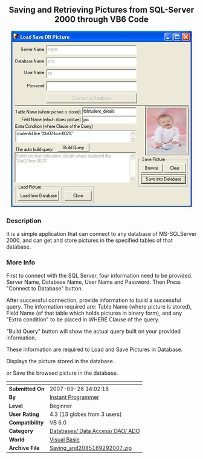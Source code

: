 ﻿<div align="center">

## Saving and Retrieving Pictures from SQL\-Server 2000 through VB6 Code

<img src="PIC20079291342457181.JPG">
</div>

### Description

It is a simple application that can connect to any database of MS-SQLServer 2000, and can get and store pictures in the specified tables of that database.
 
### More Info
 
First to connect with the SQL Server, four information need to be provided. Server Name, Database Name, User Name and Password. Then Press "Connect to Database" button.

After successful connection, provide information to build a successful query. The information required are: Table Name (where picture is stored), Field Name (of that table which holds pictures in binary form), and any "Extra condition" to be placed in WHERE Clause of the query.

"Build Query" button will show the actual query built on your provided information.

These information are required to Load and Save Pictures in Database.

Displays the picture stored in the database.

or Save the browsed picture in the database.


<span>             |<span>
---                |---
**Submitted On**   |2007-09-26 14:02:18
**By**             |[Instant Programmer](https://github.com/Planet-Source-Code/PSCIndex/blob/master/ByAuthor/instant-programmer.md)
**Level**          |Beginner
**User Rating**    |4.3 (13 globes from 3 users)
**Compatibility**  |VB 6\.0
**Category**       |[Databases/ Data Access/ DAO/ ADO](https://github.com/Planet-Source-Code/PSCIndex/blob/master/ByCategory/databases-data-access-dao-ado__1-6.md)
**World**          |[Visual Basic](https://github.com/Planet-Source-Code/PSCIndex/blob/master/ByWorld/visual-basic.md)
**Archive File**   |[Saving\_and2085169292007\.zip](https://github.com/Planet-Source-Code/instant-programmer-saving-and-retrieving-pictures-from-sql-server-2000-through-vb6-code__1-69413/archive/master.zip)








